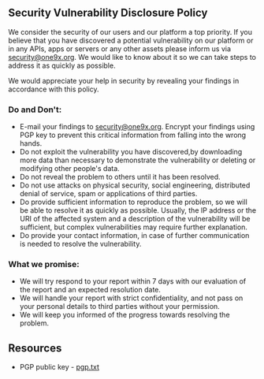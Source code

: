 ## Security Vulnerability Disclosure Policy
We consider the security of our users and our platform a top priority. If you believe that you have discovered a potential vulnerability on our platform or in any APIs, apps or servers or any other assets please inform us via [security@one9x.org](mailto:security@one9x.org). We would like to know about it so we can take steps to address it as quickly as possible.

We would appreciate your help in security by revealing your findings in accordance with this policy.

### Do and Don't:

- E-mail your findings to [security@one9x.org](mailto:security@one9x.org). Encrypt your findings using PGP key to prevent this critical information from falling into the wrong hands.
- Do not exploit the vulnerability you have discovered,by downloading more data than necessary to demonstrate the vulnerability or deleting or modifying other people's data.
- Do not reveal the problem to others until it has been resolved.
- Do not use attacks on physical security, social engineering, distributed denial of service, spam or applications of third parties.
- Do provide sufficient information to reproduce the problem, so we will be able to resolve it as quickly as possible. Usually, the IP address or the URI of the affected system and a description of the vulnerability will be sufficient, but complex vulnerabilities may require further explanation.
- Do provide your contact information, in case of further communication is needed to resolve the vulnerability.

### What we promise:

- We will try respond to your report within 7 days with our evaluation of the report and an expected resolution date.
- We will handle your report with strict confidentiality, and not pass on your personal details to third parties without your permission.
- We will keep you informed of the progress towards resolving the problem.

## Resources
- PGP public key - [pgp.txt](https://vartalap.one9x.org/pgp)
